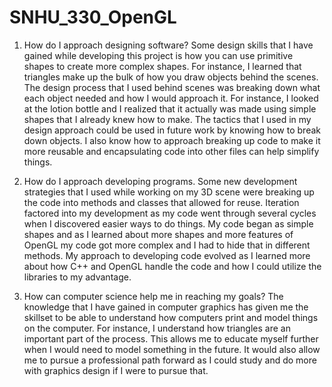 # SNHU_330_OpenGL

1. How do I approach designing software?
Some design skills that I have gained while developing this project is how you can use primitive shapes to create more complex shapes. For instance, I learned that triangles make up the bulk of how you draw objects behind the scenes.
The design process that I used behind scenes was breaking down what each object needed and how I would approach it. For instance, I looked at the lotion bottle and I realized that it actually was made using simple shapes that I already knew how to make. 
The tactics that I used in my design approach could be used in future work by knowing how to break down objects. I also know how to approach breaking up code to make it more reusable and encapsulating code into other files can help simplify things.

2. How do I approach developing programs.
Some new development strategies that I used while working on my 3D scene were breaking up the code into methods and classes that allowed for reuse. 
Iteration factored into my development as my code went through several cycles when I discovered easier ways to do things. My code began as simple shapes and as I learned about more shapes and more features of OpenGL my code got more complex and I had to hide that in different methods. 
My approach to developing code evolved as I learned more about how C++ and OpenGL handle the code and how I could utilize the libraries to my advantage. 

3. How can computer science help me in reaching my goals?
The knowledge that I have gained in computer graphics has given me the skillset to be able to understand how computers print and model things on the computer. For instance, I understand how triangles are an important part of the process. This allows me to educate myself further when I would need to model something in the future. It would also allow me to pursue a professional path forward as I could study and do more with graphics design if I were to pursue that.
